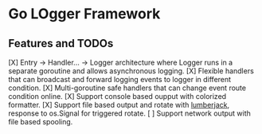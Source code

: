 # Go LOgger Framework

## Features and TODOs
   [X] Entry -> Handler... -> Logger architecture where Logger runs in a separate goroutine and allows asynchronous logging.
   [X] Flexible handlers that can broadcast and forward logging events to logger in different condition.
   [X] Multi-goroutine safe handlers that can change event route condition online.
   [X] Support console based oupput with colorized formatter.
   [X] Support file based output and rotate with [lumberjack](https://github.com/natefinch/lumberjack), response to os.Signal for triggered rotate.
   [ ] Support network output with file based spooling.

